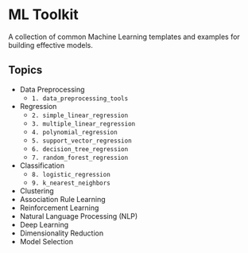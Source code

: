 # ML Toolkit

A collection of common Machine Learning templates and examples for building effective models.

## Topics
* Data Preprocessing
    - `1. data_preprocessing_tools`
* Regression
    - `2. simple_linear_regression`
    - `3. multiple_linear_regression`
    - `4. polynomial_regression`
    - `5. support_vector_regression`
    - `6. decision_tree_regression`
    - `7. random_forest_regression`
* Classification
    - `8. logistic_regression`
    - `9. k_nearest_neighbors`
* Clustering
* Association Rule Learning
* Reinforcement Learning
* Natural Language Processing (NLP)
* Deep Learning
* Dimensionality Reduction
* Model Selection